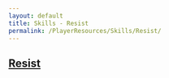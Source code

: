 ```yaml
---
layout: default
title: Skills - Resist
permalink: /PlayerResources/Skills/Resist/
---
```

## [Resist](#Resist)
